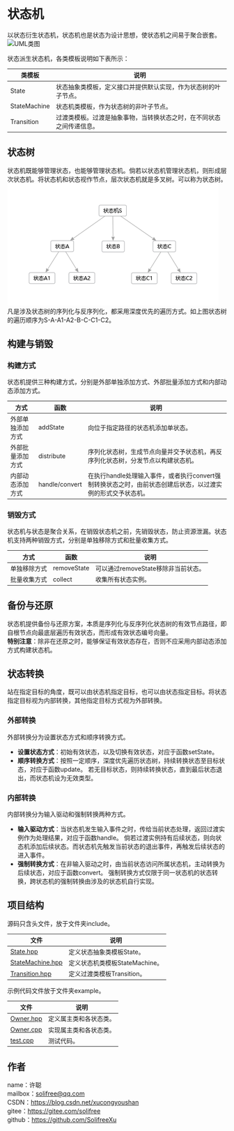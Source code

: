 ﻿# 状态机
以状态衍生状态机，状态机也是状态为设计思想，使状态机之间易于聚合嵌套。  
![UML类图](image/UML.png)

状态派生状态机，各类模板说明如下表所示：

类模板|说明
-|-
State|状态抽象类模板，定义接口并提供默认实现，作为状态树的叶子节点。
StateMachine|状态机类模板，作为状态树的非叶子节点。
Transition|过渡类模板。过渡是抽象事物，当转换状态之时，在不同状态之间传递信息。

## 状态树
状态机既能够管理状态，也能够管理状态机。倘若以状态机管理状态机，则形成层次状态机。将状态机和状态视作节点，层次状态机就是多叉树。可以称为状态树。  
![多叉状态树](image/Polystate%20Tree.png)  
凡是涉及状态树的序列化与反序列化，都采用深度优先的遍历方式。如上图状态树的遍历顺序为S-A-A1-A2-B-C-C1-C2。

## 构建与销毁
### 构建方式
状态机提供三种构建方式，分别是外部单独添加方式、外部批量添加方式和内部动态添加方式。

方式|函数|说明
-|-|-
外部单独添加方式|addState|向位于指定路径的状态机添加单状态。
外部批量添加方式|distribute|序列化状态树，生成节点向量并交予状态机，再反序列化状态树，分发节点以构建状态机。
内部动态添加方式|handle/convert|在执行handle处理输入事件，或者执行convert强制转换状态之时，由前状态创建后状态，以过渡实例的形式交予状态机。

### 销毁方式
状态机与状态是聚合关系，在销毁状态机之前，先销毁状态，防止资源泄漏。状态机支持两种销毁方式，分别是单独移除方式和批量收集方式。

方式|函数|说明
-|-|-
单独移除方式|removeState|可以通过removeState移除非当前状态。
批量收集方式|collect|收集所有状态实例。

## 备份与还原
状态机提供备份与还原方案，本质是序列化与反序列化状态树的有效节点路径，即自根节点向最底层遍历有效状态，而形成有效状态编号向量。  
**特别注意**：除非在还原之时，能够保证有效状态存在，否则不应采用内部动态添加方式构建状态机。

## 状态转换
站在指定目标的角度，既可以由状态机指定目标，也可以由状态指定目标。将状态指定目标视为内部转换，其他指定目标方式视为外部转换。

### 外部转换
外部转换分为设置状态方式和顺序转换方式。
* **设置状态方式**：初始有效状态，以及切换有效状态，对应于函数setState。
* **顺序转换方式**：按照一定顺序，深度优先遍历状态树，持续转换状态至目标状态，对应于函数update。
  若无目标状态，则持续转换状态，直到最后状态退出，而状态机设为无效类型。

### 内部转换
内部转换分为输入驱动和强制转换两种方式。
* **输入驱动方式**：当状态机发生输入事件之时，传给当前状态处理，返回过渡实例作为处理结果，对应于函数handle。
  倘若过渡实例持有后续状态，则向状态机添加后续状态。而状态机先触发当前状态的退出事件，再触发后续状态的进入事件。
* **强制转换方式**：在非输入驱动之时，由当前状态访问所属状态机，主动转换为后续状态，对应于函数convert。
  强制转换方式仅限于同一状态机的状态转换，跨状态机的强制转换由涉及的状态机自行实现。

## 项目结构
源码只含头文件，放于文件夹include。

文件|说明
-|-
[State.hpp](include/State.hpp)|定义状态抽象类模板State。
[StateMachine.hpp](include/StateMachine.hpp)|定义状态机类模板StateMachine。
[Transition.hpp](include/Transition.hpp)|定义过渡类模板Transition。

示例代码文件放于文件夹example。

文件|说明
-|-
[Owner.hpp](example/Owner.hpp)|定义属主类和各状态类。
[Owner.cpp](example/Owner.cpp)|实现属主类和各状态类。
[test.cpp](example/test.cpp)|测试代码。

## 作者
name：许聪  
mailbox：solifree@qq.com  
CSDN：https://blog.csdn.net/xucongyoushan  
gitee：https://gitee.com/solifree  
github：https://github.com/SolifreeXu
